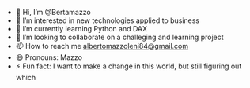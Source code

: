 - 👋 Hi, I’m @Bertamazzo
- 👀 I’m interested in new technologies applied to business
- 🌱 I’m currently learning Python and DAX
- 💞️ I’m looking to collaborate on a challeging and learning project
- 📫 How to reach me albertomazzoleni84@gmail.com
- 😄 Pronouns: Mazzo
- ⚡ Fun fact: I want to make a change in this world, but still figuring out which

<!---
Bertamazzo/Bertamazzo is a ✨ special ✨ repository because its `README.md` (this file) appears on your GitHub profile.
You can click the Preview link to take a look at your changes.
--->
